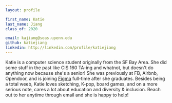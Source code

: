 ```yaml
---
layout: profile

first_name: Katie
last_name: Jiang
class_of: 2020

email: kajiang@seas.upenn.edu
github: katiejiang
linkedin: http://linkedin.com/profile/katiejiang
---
```


Katie is a computer science student originally from the SF Bay Area. She did some stuff in the past like CIS 160 TA-ing and whatnot, but doesn't do anything now because she's a senior! She was previously at FB, Airbnb, Opendoor, and is joining [Figma](https://figma.com) full-time after she graduates. Besides being a total weeb, Katie loves sketching, K-pop, board games, and on a more serious note, cares a lot about education and diversity & inclusion. Reach out to her anytime through email and she is happy to help!
